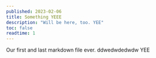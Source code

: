 ```yaml
---
published: 2023-02-06
title: Something YEEE
description: "Will be here, too. YEE"
toc: false
readtime: 1
---
```


Our first and last markdown file ever.
ddwedwdedwdw YEE
